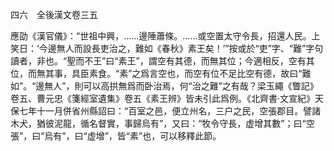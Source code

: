 四六　全後漢文卷三五

應劭《漢官儀》：“世祖中興，……邊陲蕭條。……或空置太守令長，招還人民。上笑日：‘今邊無人而設長吏治之，難如《春秋》素王矣！’”按或於“吏”字、“難”字句讀者，非也。“聖而不王”曰“素王”，謂空有其德，而無其位；今適相反，空有其位，而無其事，具臣素食。“素”之爲言空也，而空有位不足比空有德，故曰“難如”。“邊無人”，則可以高拱無爲而卧治焉，何“治之難”之有哉？梁玉繩《瞥記》卷五、曹元忠《箋經室遺集》卷五《素王辨》皆未引此爲例。《北齊書·文宣紀》天保七年十一月併省州縣詔曰：“百室之邑，便立州名，三户之民，空張郡目。譬諸木犬，猶彼泥龍，循名督實，事歸烏有”，又曰：“牧令守長，虚增其數”；曰“空張”，曰“烏有”，曰“虚增”，皆“素”也，可以移釋此節。